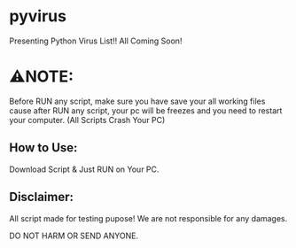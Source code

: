 # pyvirus

Presenting Python Virus List!!
All Coming Soon!

# ⚠️NOTE:
Before RUN any script, make sure you have save your all working files cause
after RUN any script, your pc will be freezes and you need to restart your computer.
(All Scripts Crash Your PC)

## How to Use:
Download Script & Just RUN on Your PC.

## Disclaimer:
All script made for testing pupose! We are not responsible for any damages.

DO NOT HARM OR SEND ANYONE.
